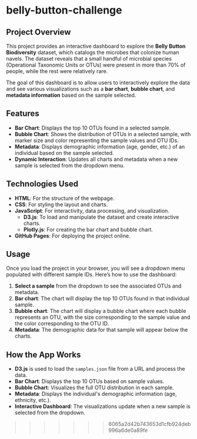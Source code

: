 
# belly-button-challenge

## Project Overview
This project provides an interactive dashboard to explore the **Belly Button Biodiversity** dataset, which catalogs the microbes that colonize human navels. The dataset reveals that a small handful of microbial species (Operational Taxonomic Units or OTUs) were present in more than 70% of people, while the rest were relatively rare.

The goal of this dashboard is to allow users to interactively explore the data and see various visualizations such as a **bar chart**, **bubble chart**, and **metadata information** based on the sample selected.

## Features
- **Bar Chart**: Displays the top 10 OTUs found in a selected sample.
- **Bubble Chart**: Shows the distribution of OTUs in a selected sample, with marker size and color representing the sample values and OTU IDs.
- **Metadata**: Displays demographic information (age, gender, etc.) of an individual based on the sample selected.
- **Dynamic Interaction**: Updates all charts and metadata when a new sample is selected from the dropdown menu.

## Technologies Used
- **HTML**: For the structure of the webpage.
- **CSS**: For styling the layout and charts.
- **JavaScript**: For interactivity, data processing, and visualization.
    - **D3.js**: To load and manipulate the dataset and create interactive charts.
    - **Plotly.js**: For creating the bar chart and bubble chart.
- **GitHub Pages**: For deploying the project online.

## Usage
Once you load the project in your browser, you will see a dropdown menu populated with different sample IDs. Here’s how to use the dashboard:

1. **Select a sample** from the dropdown to see the associated OTUs and metadata.
2. **Bar chart**: The chart will display the top 10 OTUs found in that individual sample.
3. **Bubble chart**: The chart will display a bubble chart where each bubble represents an OTU, with the size corresponding to the sample value and the color corresponding to the OTU ID.
4. **Metadata**: The demographic data for that sample will appear below the charts.

## How the App Works
- **D3.js** is used to load the `samples.json` file from a URL and process the data.
- **Bar Chart**: Displays the top 10 OTUs based on sample values.
- **Bubble Chart**: Visualizes the full OTU distribution in each sample.
- **Metadata**: Displays the individual's demographic information (age, ethnicity, etc.).
- **Interactive Dashboard**: The visualizations update when a new sample is selected from the dropdown.

>>>>>>> 6065a2d42b743653d1cfb924deb996a6de0a89fe
